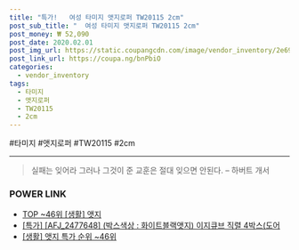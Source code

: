 ```yaml
--- 
title: "특가!   여성 타미지 앳지로퍼 TW20115 2cm" 
post_sub_title: "  여성 타미지 앳지로퍼 TW20115 2cm" 
post_money: ₩ 52,090 
post_date: 2020.02.01 
post_img_url: https://static.coupangcdn.com/image/vendor_inventory/2e69/40f80c0f9a41cb5ec2ce6dafecd595a9abedbd1dfbcf101ebad6534255eb.JPG 
post_link_url: https://coupa.ng/bnPbiO 
categories: 
  - vendor_inventory 
tags: 
  - 타미지 
  - 앳지로퍼 
  - TW20115 
  - 2cm 
--- 
```

  #타미지 #앳지로퍼 #TW20115 #2cm 
<hr> 

> 실패는 잊어라 그러나 그것이 준 교훈은 절대 잊으면 안된다. – 하버트 개서 


### POWER LINK

* <a href="https://blog.naver.com/an0733/221792311778" target="_blank"> TOP ~46위 [생활] 앳지</a>
* <a href="https://blog.naver.com/santokki14/221792770362" target="_blank">[특가] [AFJ_2477648] (박스색상 : 화이트블랙앳지) 이지큐브 직렬 4박스(도어</a>
* <a href="https://blog.naver.com/sakai111/221792311780" target="_blank"> [생활] 앳지 특가 순위 ~46위</a>
